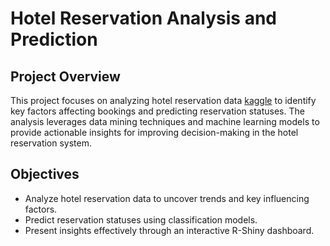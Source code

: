 # Hotel Reservation Analysis and Prediction

## Project Overview
This project focuses on analyzing hotel reservation data [kaggle](https://www.kaggle.com/datasets/ahsan81/hotel-reservations-classification-dataset) to identify key factors affecting bookings and predicting reservation statuses. The analysis leverages data mining techniques and machine learning models to provide actionable insights for improving decision-making in the hotel reservation system.

## Objectives
- Analyze hotel reservation data to uncover trends and key influencing factors.
- Predict reservation statuses using classification models.
- Present insights effectively through an interactive R-Shiny dashboard.



